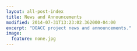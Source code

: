 ```yaml
---
layout: all-post-index
title: News and Announcements
modified: 2014-07-31T13:23:02.362000-04:00
excerpt: "DOACC project news and announcements."
image:
  feature: none.jpg
---
```

